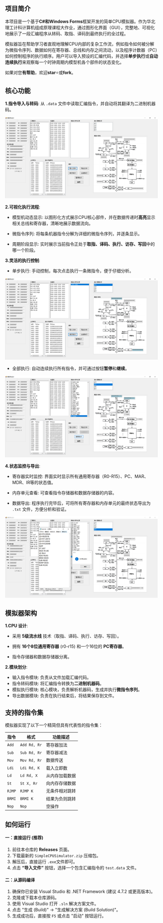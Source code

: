## 项目简介

本项目是一个基于**C#**和**Windows Forms**框架开发的简单CPU模拟器。作为华北理工计科计算机组成原理课程大作业，通过图形化界面（GUI），完整地、可视化地展示了一段汇编程序从转码、取指、译码到最终执行的全过程。

模拟器旨在帮助学习者直观地理解CPU内部的复杂工作流，例如指令如何被分解为微指令序列、数据如何在寄存器、总线和内存之间流动，以及程序计数器（PC）如何控制程序的执行顺序。用户可以导入预设的汇编代码，并选择**单步执行**或**自动连续执行**来观察每一个时钟周期内模型机各个部件的状态变化。

如果对您**有帮助**，欢迎**star**⭐或**fork**。

## 核心功能

**1.指令导入与转码**: 从 `.data` 文件中读取汇编指令，并自动将其翻译为二进制机器码。

![](screenshots/view1.png)

**2.可视化执行流程**:

- 模型机动态显示: 以图形化方式展示CPU核心部件，并在数据传递时**高亮**显示相关总线和寄存器，清晰地展示数据流向。

- 微指令序列: 将每条机器指令分解为详细的微指令序列，并逐条显示。

- 周期阶段显示: 实时展示当前指令正处于**取指、译码、执行、访存、写回**中的哪一个阶段。

**3.灵活的执行控制**:

  - 单步执行: 手动控制，每次点击执行一条微指令，便于仔细分析。

![](screenshots/view2.png)

  - 全部执行: 自动连续执行所有指令，并可通过按钮**暂停**和**继续**。

![](screenshots/view3.png)

**4.状态监控与导出**:

  - 寄存器实时监控: 界面实时显示所有通用寄存器（R0-R15）、PC、MAR、MDR、IR等的状态值。
    
  - 内存单元查看: 可查看指令存储器和数据存储器的内容。
    
  - 数据导出: 程序执行完毕后，可将所有寄存器和内存单元的最终状态导出为 `.txt` 文件，方便分析和验证。

![](screenshots/view4.png)

## 模拟器架构

**1.CPU 设计**:

- 采用 **5级流水线** 技术（取指、译码、执行、访存、写回）。

- 拥有 **16个8位通用寄存器** (r0-r15) 和一个16位的 **PC寄存器**。

- 指令存储器和数据存储器分离。

**2.模块划分**:

- 输入指令模块: 负责从文件加载汇编代码。
- 指令转码模块: 将汇编指令转换为**二进制机器码**。
- 模拟执行模块: 核心模块，负责解析机器码，生成并执行**微指令序列**。
- 导出数据模块: 负责在执行结束后，将结果保存到文件。

## 支持的指令集

模拟器实现了以下一个精简但具有代表性的指令集：

| 指令   | 格式         | 功能描述       |
| ------ | ------------ | -------------- |
| `Add`  | `Add Rd, Rr` | 寄存器加法     |
| `Sub`  | `Sub Rd, Rr` | 寄存器减法     |
| `Mov`  | `Mov Rd, Rr` | 数据传送       |
| `Ldi`  | `Ldi Rd, K`  | 载入立即数     |
| `Ld`   | `Ld Rd, X`   | 从内存加载数据 |
| `St`   | `St X, Rr`   | 向内存存储数据 |
| `RJMP` | `RJMP K`     | 无条件相对跳转 |
| `BRMI` | `BRMI K`     | 结果为负则跳转 |
| `Nop`  | `Nop`        | 空操作         |

## 如何运行

#### 一：直接运行 (推荐)

1. 前往本仓库的 **Releases** 页面。
2. 下载最新的 `SimpleCPUSimulator.zip` 压缩包。
3. 解压后，直接运行 `.exe`文件即可。
4. 点击 **“导入文件”** 按钮，选择一个包含汇编指令的 `test.data` 文件。

#### 二：从源码编译

1. 确保你已安装 Visual Studio 和 .NET Framework (建议 4.7.2 或更高版本)。
2. 克隆或下载本仓库源码。
3. 使用 Visual Studio 打开 `.sln` 解决方案文件。
4. 点击 "生成 (Build)" -> "生成解决方案 (Build Solution)"。
5. 生成成功后，直接按 `F5` 或点击 "启动" 按钮运行。
